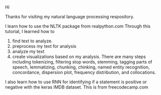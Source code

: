 Hi

Thanks for visiting my natural language processing respository. 

I learn how to use the NLTK package from realpython.com
Through this tutorial, I learned how to 
1. find text to analyze.
2. preprocess my text for analysis
3. analyze my text
4. create visualizations based on my analysis.
There are many steps including tokenizing, filtering stop words, stemming, tagging parts of speech, lemmatizing, chunking, chinking, named entity recognition, concordance, dispersion plot, frequency distribution, and collocations. 

I also learn how to use RNN for identifying if a statement is positive or negative with the keras IMDB dataset. This is from freecodecamp.com
